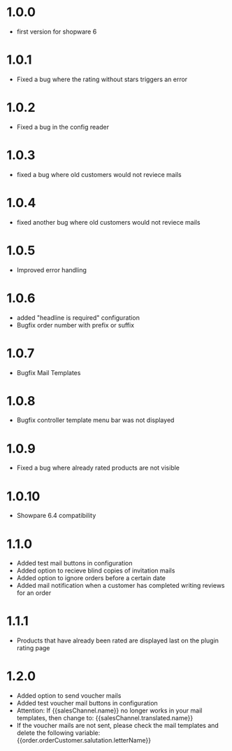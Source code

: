 # 1.0.0
- first version for shopware 6

# 1.0.1
- Fixed a bug where the rating without stars triggers an error

# 1.0.2
- Fixed a bug in the config reader

# 1.0.3
- fixed a bug where old customers would not reviece mails

# 1.0.4
- fixed another bug where old customers would not reviece mails

# 1.0.5
- Improved error handling

# 1.0.6
- added "headline is required" configuration
- Bugfix order number with prefix or suffix

# 1.0.7
- Bugfix Mail Templates

# 1.0.8
- Bugfix controller template menu bar was not displayed

# 1.0.9
- Fixed a bug where already rated products are not visible

# 1.0.10
- Showpare 6.4 compatibility

# 1.1.0
- Added test mail buttons in configuration
- Added option to recieve blind copies of invitation mails
- Added option to ignore orders before a certain date
- Added mail notification when a customer has completed writing reviews for an order

# 1.1.1
- Products that have already been rated are displayed last on the plugin rating page

# 1.2.0
- Added option to send voucher mails
- Added test voucher mail buttons in configuration
- Attention: If {{salesChannel.name}} no longer works in your mail templates, then change to: {{salesChannel.translated.name}}
- If the voucher mails are not sent, please check the mail templates and delete the following variable: {{order.orderCustomer.salutation.letterName}}